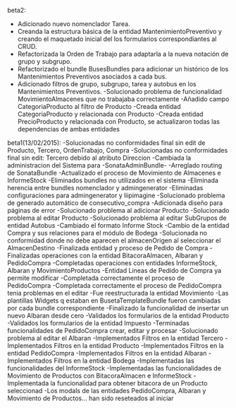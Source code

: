 beta2:
  - Adicionado nuevo nomenclador Tarea.
  - Creanda la estructura básica de la entidad MantenimientoPreventivo y creando el maquetado inicial del los formularios correspondiantes al CRUD.
  - Refactorizada la Orden de Trabajo para adaptarla a la nueva notación de grupo y subgrupo.
  - Refactorizado el bundle BusesBundles para adicionar un histórico de los Mantenimientos Preventivos asociados a cada bus.
  - Adicionado filtros de grupo, subgrupo, tarea y autobus en los Mantenimientos Preventivos.
  -Solucionado problema de funcionalidad MovimientoAlmacenes que no trabajaba correctamente
  -Añadido campo CategoriaProducto al filtro de Producto
  -Creada entidad CategoriaProducto y relacionada con Producto
  -Creada entidad PrecioProducto y relacionada con Producto, se actualizaron todas las dependencias de ambas entidades

beta1(13/02/2015):
  -Solucionadas no conformidades final sin edit de Producto, Tercero, OrdenTrabajo, Compra
  -Solucionadas no conformidades final sin edit: Tercero debido al atributo Direccion
  -Cambiada la administracion del Sistema para -SonataAdminBundle-
  -Arreglado routing de SonataBundle
  -Actualizado el proceso de Movimiento de Almacenes e InformeStock
  -Eliminados bundles no utilizados en el sistema
  -Eliminada herencia entre bundles nomenclador y admingenerator
  -Eliminadas configuraciones para admingenerator y liipimagine
  -Solucionado problema de generado automático de consecutivo_compra
  -Adicionada diseño para páginas de error
  -Solucionado problema al adicionar Producto
  -Solucionado problema al editar Producto
  -Solucionado problema al editar SubGrupos de entidad Autobus
  -Cambiado el formato Informe Stock
  -Cambio de la entidad Compra y sus relaciones para el módulo de Bodega
  -Solucionada no conformidad donde no debe aparecen el almacenOrigen al seleccionar el AlmacenDestino
  -Finalizada entidad y proceso de Pedido de Compra
  -Finalizadas operaciones con la entidad BitacoraAlmacen, Albaran y PedidoCompra
  -Completadas operaciones con entidades InformeStock, Albaran y MovimientoProductos
  -Entidad Lineas de Pedido de Compra ya permite modificar
  -Completada correctamente el proceso de PedidoCompra
  -Completada correctamente el proceso de PedidoCompra tenia problemas en el editar
  -Fue reestructurada la entidad Movimiento
  -Las plantillas Widgets q estaban en BusetaTemplateBundle fueron cambiadas por cada bundle correspondiente
  -Finalizado la funcionalidad de insertar un nuevo Albaran desde cero
  -Validados los formularios de la entidad Producto
  -Validados los formularios de la entidad Impuesto
  -Terminadas funcionalidades de PedidoCompra crear, editar y procesar
  -Solucionado problema al editar el Albaran
  -Implementados Filtros en la entidad Tercero
  -Implementados Filtros en la entidad Producto
  -Implementados Filtros en la entidad PedidoCompra
  -Implementados Filtros en la entidad Albaran
  -Implementados Filtros en la entidad Bodega
  -Implementadas las funcionalidades del InformeStock
  -Implementadas las funcionalidades de Movimiento de Productos con BitacoraAlmacen e InformeStock
  -Implementada la funcionalidad para obtener bitacora de un Producto seleccionad
  -Los modals de las entidades PedidoCompra, Albaran y Movimiento de Productos... han sido reseteados al iniciar

